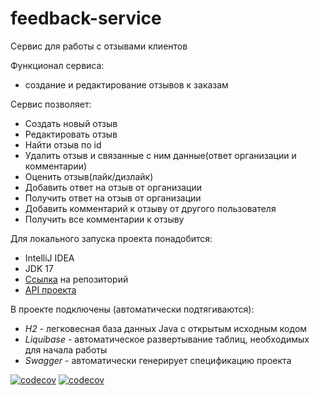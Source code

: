 # feedback-service

Сервис для работы с отзывами клиентов

Функционал сервиса:
* создание и редактирование отзывов к заказам

Сервис позволяет:
* Создать новый отзыв
* Редактировать отзыв
* Найти отзыв по id
* Удалить отзыв и связанные с ним данные(ответ организации и комментарии)
* Оценить отзыв(лайк/дизлайк)
* Добавить ответ на отзыв от организации
* Получить ответ на отзыв от организации
* Добавить комментарий к отзыву от другого пользователя
* Получить все комментарии к отзыву

Для локального запуска проекта понадобится:
* IntelliJ IDEA
* JDK 17
* [Ссылка](https://github.com/RomanTyt/feedback-service.git) на репозиторий
* [API проекта](http://localhost:8080/swagger-ui/index.html#/)

В проекте подключены (автоматически подтягиваются):
* _H2_ - легковесная база данных Java с открытым исходным кодом
* _Liquibase_ - автоматическое развертывание таблиц, необходимых для начала работы
* _Swagger_ - автоматически генерирует спецификацию проекта

[![codecov](https://codecov.io/gh/RomanTyt/feedback-service/branch/develop/graph/badge.svg?token=3SCTM2S7PD)](https://codecov.io/gh/RomanTyt/feedback-service)
[![codecov](https://codecov.io/gh/RomanTyt/feedback-service/branch/develop/graphs/sunburst.svg?token=3SCTM2S7PD)](https://codecov.io/gh/RomanTyt/feedback-service)
